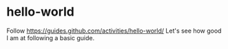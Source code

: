 # hello-world
Follow https://guides.github.com/activities/hello-world/
Let's see how good I am at following a basic guide.
